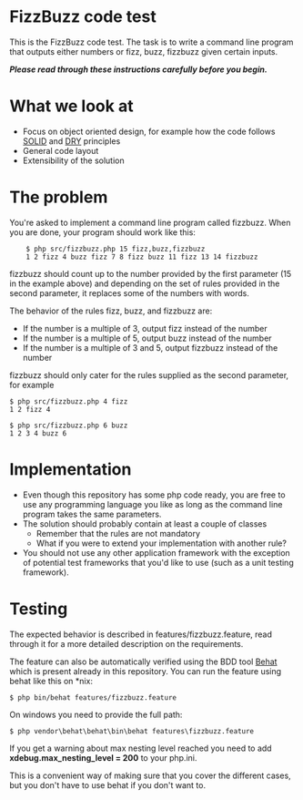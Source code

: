 FizzBuzz code test
==================
This is the FizzBuzz code test. The task is to write a command line program that outputs either numbers or fizz, buzz, fizzbuzz given certain inputs.

**_Please read through these instructions carefully before you begin._**

What we look at
===============
* Focus on object oriented design, for example how the code follows [SOLID](http://en.wikipedia.org/wiki/SOLID_(object-oriented_design)) and [DRY](http://en.wikipedia.org/wiki/Don%27t_repeat_yourself) principles
* General code layout
* Extensibility of the solution

The problem
===========
You're asked to implement a command line program called fizzbuzz. When you are done, your program should work like this:

		$ php src/fizzbuzz.php 15 fizz,buzz,fizzbuzz
		1 2 fizz 4 buzz fizz 7 8 fizz buzz 11 fizz 13 14 fizzbuzz

fizzbuzz should count up to the number provided by the first parameter (15 in the example above) and depending on the set of rules provided in the second parameter, it replaces some of the numbers with words.

The behavior of the rules fizz, buzz, and fizzbuzz are:

* If the number is a multiple of 3, output fizz instead of the number
* If the number is a multiple of 5, output buzz instead of the number
* If the number is a multiple of 3 and 5, output fizzbuzz instead of the number

fizzbuzz should only cater for the rules supplied as the second parameter, for example

	$ php src/fizzbuzz.php 4 fizz
	1 2 fizz 4

	$ php src/fizzbuzz.php 6 buzz
	1 2 3 4 buzz 6

Implementation
==============
* Even though this repository has some php code ready, you are free to use any programming language you like as long as the command line program takes the same parameters.
* The solution should probably contain at least a couple of classes
  * Remember that the rules are not mandatory
  * What if you were to extend your implementation with another rule?
* You should not use any other application framework with the exception of potential test frameworks that you'd like to use (such as a unit testing framework).

Testing
=======
The expected behavior is described in features/fizzbuzz.feature, read through it for a more detailed description on the requirements.

The feature can also be automatically verified using the BDD tool [Behat](http://docs.behat.org/en/v3.0/) which is present already in this repository. You can run the feature using behat like this on *nix:

	$ php bin/behat features/fizzbuzz.feature

On windows you need to provide the full path:

	$ php vendor\behat\behat\bin\behat features\fizzbuzz.feature

If you get a warning about max nesting level reached you need to add **xdebug.max_nesting_level = 200** to your php.ini.

This is a convenient way of making sure that you cover the different cases, but you don't have to use behat if you don't want to.

